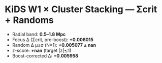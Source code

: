 # KiDS W1 × Cluster Stacking — Σcrit + Randoms

- Radial band: **0.5–1.8 Mpc**
- Focus Δ (Σcrit, pre-boost): **+0.006015**
- Random Δ μ±σ (N=1): **+0.005077 ± nan**
- z-score: **+nan** (target |z|≲1)
- Boost-corrected Δ: **+0.005958**
